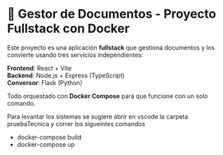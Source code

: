 # 📑 Gestor de Documentos - Proyecto Fullstack con Docker

Este proyecto es una aplicación **fullstack** que gestiona documentos y los convierte usando tres servicios independientes:

**Frontend**: React + Vite  
 **Backend**: Node.js + Express (TypeScript)  
**Conversor**: Flask (Python)

Todo orquestado con **Docker Compose** para que funcione con un solo comando.

Para levantar los sistemas se sugiere abrir en vscode la carpeta pruebaTecnica y correr los sigueintes comandos

- docker-compose build
- docker-compose up

